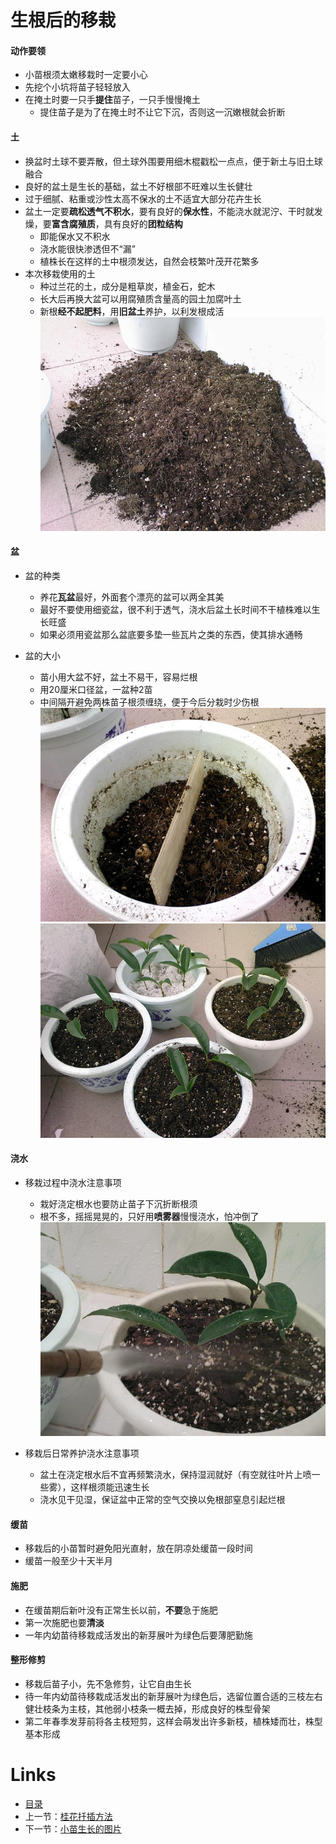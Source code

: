 
# 生根后的移栽

#### 动作要领
  
  * 小苗根须太嫩移栽时一定要小心
  * 先挖个小坑将苗子轻轻放入
  * 在掩土时要一只手**提住**苗子，一只手慢慢掩土
    * 提住苗子是为了在掩土时不让它下沉，否则这一沉嫩根就会折断

#### 土

  * 换盆时土球不要弄散，但土球外围要用细木棍戳松一点点，便于新土与旧土球融合
  * 良好的盆土是生长的基础，盆土不好根部不旺难以生长健壮
  * 过于细腻、粘重或沙性太高不保水的土不适宜大部分花卉生长
  * 盆土一定要**疏松透气不积水**，要有良好的**保水性**，不能浇水就泥泞、干时就发燥，要**富含腐殖质**，具有良好的**团粒结构**  
    * 即能保水又不积水
    * 浇水能很快渗透但不“漏”
    * 植株长在这样的土中根须发达，自然会枝繁叶茂开花繁多
  * 本次移栽使用的土
    * 种过兰花的土，成分是粗草炭，植金石，蛇木
    * 长大后再换大盆可以用腐殖质含量高的园土加腐叶土
    * 新根**经不起肥料**，用**旧盆土**养护，以利发根成活  
      ![](images/移栽-盆土-01.jpg)

#### 盆

  * 盆的种类
    * 养花**瓦盆**最好，外面套个漂亮的盆可以两全其美
    * 最好不要使用细瓷盆，很不利于透气，浇水后盆土长时间不干植株难以生长旺盛
    * 如果必须用瓷盆那么盆底要多垫一些瓦片之类的东西，使其排水通畅
  
  * 盆的大小  
    * 苗小用大盆不好，盆土不易干，容易烂根
    * 用20厘米口径盆，一盆种2苗
    * 中间隔开避免两株苗子根须缠绕，便于今后分栽时少伤根  
    ![](images/移栽-盆-01.jpg)  
    ![](images/移栽-02.jpg)  

#### 浇水

  * 移栽过程中浇水注意事项
      * 栽好浇定根水也要防止苗子下沉折断根须
      * 根不多，摇摇晃晃的，只好用**喷雾器**慢慢浇水，怕冲倒了  
        ![](images/移栽-喷水-01.jpg)

  * 移栽后日常养护浇水注意事项  
      * 盆土在浇定根水后不宜再频繁浇水，保持湿润就好（有空就往叶片上喷一些雾），这样根须能迅速生长
      * 浇水见干见湿，保证盆中正常的空气交换以免根部窒息引起烂根

#### 缓苗

  * 移栽后的小苗暂时避免阳光直射，放在阴凉处缓苗一段时间
  * 缓苗一般至少十天半月

#### 施肥

  * 在缓苗期后新叶没有正常生长以前，**不要**急于施肥
  * 第一次施肥也要**清淡**
  * 一年内幼苗待移栽成活发出的新芽展叶为绿色后要薄肥勤施

#### 整形修剪

  * 移栽后苗子小，先不急修剪，让它自由生长
  * 待一年内幼苗待移栽成活发出的新芽展叶为绿色后，选留位置合适的三枝左右健壮枝条为主枝，其他弱小枝条一概去掉，形成良好的株型骨架
  * 第二年春季发芽前将各主枝短剪，这样会萌发出许多新枝，植株矮而壮，株型基本形成

# Links

* [目录](list.md)
* 上一节：[桂花扦插方法](00.md)
* 下一节：[小苗生长的图片](03.md)